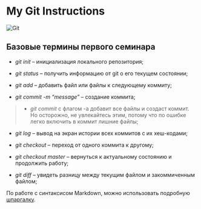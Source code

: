 # My Git Instructions
![Git](https://upload.wikimedia.org/wikipedia/commons/e/e0/Git-logo.svg "Логотип Git")
## Базовые термины первого семинара

* *git init* – инициализация локального репозитория;

* *git status* – получить информацию от git о его текущем состоянии;

* *git add* – добавить файл или файлы к следующему коммиту;

* *git commit -m “message”* – создание коммита;

>* *git commit* с флагом -a добавит все файлы и создаст коммит. Но осторожно, не увлекайтесь этим, потому что по ошибке легко включить в коммит лишние файлы;

* *git log* – вывод на экран истории всех коммитов с их хеш-кодами;

* *git checkout* – переход от одного коммита к другому;

* *git checkout master* – вернуться к актуальному состоянию и продолжить работу;

* *git diff* – увидеть разницу между текущим файлом и закоммиченным файлом;

По работе с синтаксисом Markdown, можно использовать подробную [шпаргалку](https://skillbox.ru/media/code/yazyk-razmetki-markdown-shpargalka-po-sintaksisu-s-primerami/ "Язык разметки Markdown: шпаргалка по синтаксису с примерами").